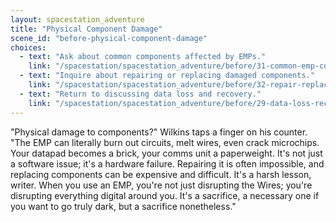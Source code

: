```yaml
---
layout: spacestation_adventure
title: "Physical Component Damage"
scene_id: "before-physical-component-damage"
choices:
  - text: "Ask about common components affected by EMPs."
    link: "/spacestation/spacestation_adventure/before/31-common-emp-components/"
  - text: "Inquire about repairing or replacing damaged components."
    link: "/spacestation/spacestation_adventure/before/32-repair-replace-components/"
  - text: "Return to discussing data loss and recovery."
    link: "/spacestation/spacestation_adventure/before/29-data-loss-recovery/"
---
```


"Physical damage to components?" Wilkins taps a finger on his counter. "The EMP can literally burn out circuits, melt wires, even crack microchips. Your datapad becomes a brick, your comms unit a paperweight. It's not just a software issue; it's a hardware failure. Repairing it is often impossible, and replacing components can be expensive and difficult. It's a harsh lesson, writer. When you use an EMP, you're not just disrupting the Wires; you're disrupting everything digital around you. It's a sacrifice, a necessary one if you want to go truly dark, but a sacrifice nonetheless."
